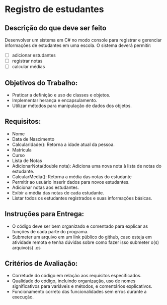 # Registro de estudantes

## Descrição do que deve ser feito
Desenvolver um sistema em C# no modo console para registrar e gerenciar informações de estudantes em uma escola. O sistema deverá permitir:
- [ ] adicionar estudantes
- [ ] registrar notas
- [ ] calcular médias

## Objetivos do Trabalho:
- Praticar a definição e uso de classes e objetos.
- Implementar herança e encapsulamento.
- Utilizar métodos para manipulação de dados dos objetos.

## Requisitos:
- Nome
- Data de Nascimento
- CalcularIdade(): Retorna a idade atual da pessoa.
- Matrícula
- Curso
- Lista de Notas
- AdicionarNota(double nota): Adiciona uma nova nota à lista de notas do estudante.
- CalcularMedia(): Retorna a média das notas do estudante
- Permitir ao usuário inserir dados para novos estudantes.
- Adicionar notas aos estudantes.
- Exibir a média das notas de cada estudante.
- Listar todos os estudantes registrados e suas informações básicas.

## Instruções para Entrega:
- O código deve ser bem organizado e comentado para explicar as funções de cada parte do programa.
- Submeter um arquivo em um link público do github, caso esteja em atividade remota e tenha dúvidas sobre como fazer isso submeter o(s) arquivo(s) .cs

## Critérios de Avaliação:
- Corretude do código em relação aos requisitos especificados.
- Qualidade do código, incluindo organização, uso de nomes significativos para variáveis e métodos, e comentários explicativos.
- Funcionamento correto das funcionalidades sem erros durante a execução.